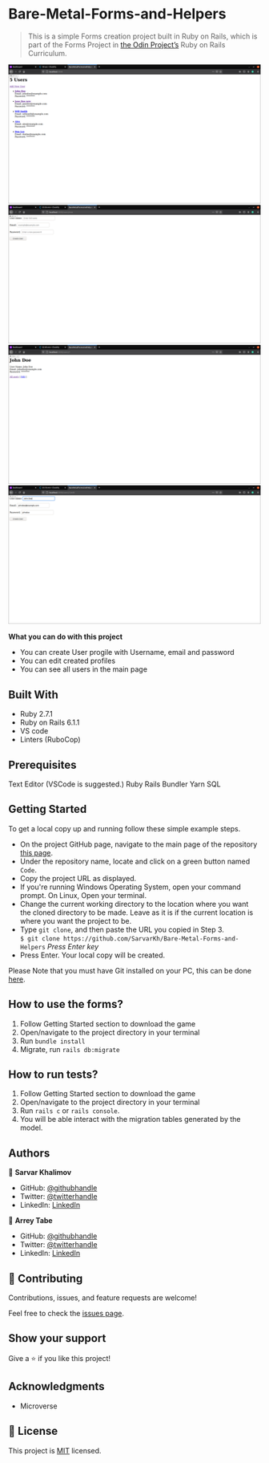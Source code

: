 # Bare-Metal-Forms-and-Helpers
> This is a simple Forms creation project built in Ruby on Rails, which is part of the Forms Project in [the Odin Project’s](http://www.theodinproject.com) Ruby on Rails Curriculum.

<div align="center">
  <img src="screen_main.png?raw=true" width="auto" height="auto"/>
</div>

<div align="center">
  <img src="screen_create.png?raw=true" width="auto" height="auto"/>
</div>

<div align="center">
  <img src="screen_user.png?raw=true" width="auto" height="auto"/>
</div>

<div align="center">
  <img src="screen_edit.png?raw=true" width="auto" height="auto"/>
</div>

**What you can do with this project**
- You can create User progile with Username, email and password
- You can edit created profiles
- You can see all users in the main page

## Built With

- Ruby 2.7.1
- Ruby on Rails 6.1.1
- VS code
- Linters (RuboCop)

## Prerequisites
Text Editor (VSCode is suggested.) Ruby Rails Bundler Yarn SQL

## Getting Started

To get a local copy up and running follow these simple example steps.

- On the project GitHub page, navigate to the main page of the repository [this page](https://github.com/SarvarKh/Bare-Metal-Forms-and-Helpers).
- Under the repository name, locate and click on a green button named `Code`.
- Copy the project URL as displayed.
- If you're running Windows Operating System, open your command prompt. On Linux, Open your terminal.
- Change the current working directory to the location where you want the cloned directory to be made. Leave as it is if the current location is where you want the project to be.
- Type `git clone`, and then paste the URL you copied in Step 3.<br>
  `$ git clone https://github.com/SarvarKh/Bare-Metal-Forms-and-Helpers` <em>Press Enter key</em><br>
- Press Enter. Your local copy will be created.

Please Note that you must have Git installed on your PC, this can be done [here](https://gist.github.com/derhuerst/1b15ff4652a867391f03).

## How to use the forms?

1. Follow Getting Started section to download the game
2. Open/navigate to the project directory in your terminal
3. Run `bundle install`
4. Migrate, run `rails db:migrate`

## How to run tests?

1. Follow Getting Started section to download the game
2. Open/navigate to the project directory in your terminal
3. Run `rails c` or `rails console`.
4. You will be able interact with the migration tables generated by the model.

## Authors

👤 **Sarvar Khalimov**

- GitHub: [@githubhandle](https://github.com/SarvarKh)
- Twitter: [@twitterhandle](https://twitter.com/KhalimovSarvar)
- LinkedIn: [LinkedIn](https://www.linkedin.com/in/sarvar-khalimov/)

👤 **Arrey Tabe**

- GitHub: [@githubhandle](https://github.com/ArreyTabe)
- Twitter: [@twitterhandle](https://twitter.com/tabe_arrey)
- LinkedIn: [LinkedIn](https://www.linkedin.com/in/arreytabeaffuembey/)


## 🤝 Contributing

Contributions, issues, and feature requests are welcome!

Feel free to check the [issues page](https://github.com/SarvarKh/Bare-Metal-Forms-and-Helpers/issues).

## Show your support

Give a ⭐️ if you like this project!

## Acknowledgments

- Microverse

## 📝 License

This project is [MIT](https://en.wikipedia.org/wiki/MIT_License) licensed.
